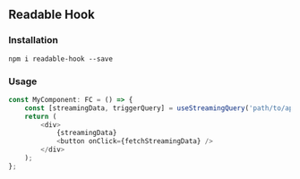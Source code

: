 ## Readable Hook

### Installation
```
npm i readable-hook --save
```

### Usage
```Typescript
const MyComponent: FC = () => {
    const [streamingData, triggerQuery] = useStreamingQuery('path/to/api/endpoint');
    return (
        <div>
            {streamingData}
            <button onClick={fetchStreamingData} />
        </div>
    );
};
```
